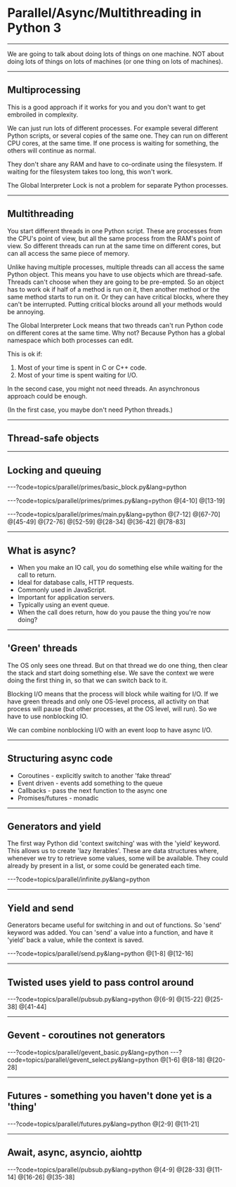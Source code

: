 # Parallel/Async/Multithreading in Python 3

---
We are going to talk about doing lots of things on one machine. NOT about doing lots of things on lots of machines (or one thing on lots of machines).

---
## Multiprocessing
This is a good approach if it works for you and you don't want to get embroiled in complexity.

We can just run lots of different processes. For example several different Python scripts,
or several copies of the same one. They can run on different CPU cores, at the same time. If one
process is waiting for something, the others will continue as normal.

They don't share any RAM and have to co-ordinate using the filesystem. If waiting for the filesystem
takes too long, this won't work.

The Global Interpreter Lock is not a problem for separate Python processes.

---
## Multithreading
You start different threads in one Python script. These are processes from the CPU's point of view,
but all the same process from the RAM's point of view. So different threads can run at the same time
on different cores, but can all access the same piece of memory.

Unlike having multiple processes, multiple threads can all access the same Python object. This means
you have to use objects which are thread-safe. Threads can't choose when they are going to be pre-empted.
So an object has to work ok if half of a method is run on it, then another method or the same method starts
to run on it. Or they can have critical blocks, where they can't be interrupted. Putting critical blocks
around all your methods would be annoying.

The Global Interpreter Lock means that two threads can't run Python code on different cores at the same
time. Why not? Because Python has a global namespace which both processes can edit.

This is ok if:
1. Most of your time is spent in C or C++ code.
2. Most of your time is spent waiting for I/O.

In the second case, you might not need threads. An asynchronous approach could be enough.

(In the first case, you maybe don't need Python threads.)

---
## Thread-safe objects

---
## Locking and queuing

---?code=topics/parallel/primes/basic_block.py&lang=python

---?code=topics/parallel/primes/primes.py&lang=python
@[4-10]
@[13-19]

---?code=topics/parallel/primes/main.py&lang=python
@[7-12]
@[67-70]
@[45-49]
@[72-76]
@[52-59]
@[28-34]
@[36-42]
@[78-83]


---
## What is async?
 - When you make an IO call, you do something else while waiting for the call to return.
 - Ideal for database calls, HTTP requests.
 - Commonly used in JavaScript.
 - Important for application servers.
 - Typically using an event queue.
 - When the call does return, how do you pause the thing you're now doing?

---
## 'Green' threads
The OS only sees one thread. But on that thread we do one thing, then clear the stack
and start doing something else. We save the context we were doing the first thing in,
so that we can switch back to it.

Blocking I/O means that the process will block while waiting for I/O. If we have green
threads and only one OS-level process, all activity on that process will pause (but other
processes, at the OS level, will run). So we have to use nonblocking IO.

We can combine nonblocking I/O with an event loop to have async I/O.

---
## Structuring async code
 - Coroutines - explicitly switch to another 'fake thread'
 - Event driven - events add something to the queue
 - Callbacks - pass the next function to the async one
 - Promises/futures - monadic

--- 
## Generators and yield
The first way Python did 'context switching' was with the 'yield' keyword.
This allows us to create 'lazy iterables'.
These are data structures where, whenever we try to retrieve some values, some will be available.
They could already by present in a list, or some could be generated each time.

---?code=topics/parallel/infinite.py&lang=python

---
## Yield and send
Generators became useful for switching in and out of functions. So 'send' keyword was added.
You can 'send' a value into a function, and have it 'yield' back a value, while the context is saved.

---?code=topics/parallel/send.py&lang=python
@[1-8]
@[12-16]

---
## Twisted uses yield to pass control around

---?code=topics/parallel/pubsub.py&lang=python
@[6-9]
@[15-22]
@[25-38]
@[41-44]

---
## Gevent - coroutines not generators
---?code=topics/parallel/gevent_basic.py&lang=python
---?code=topics/parallel/gevent_select.py&lang=python
@[1-6]
@[8-18]
@[20-28]

---
## Futures - something you haven't done yet is a 'thing'
---?code=topics/parallel/futures.py&lang=python
@[2-9]
@[11-21]

---
## Await, async, asyncio, aiohttp
---?code=topics/parallel/pubsub.py&lang=python
@[4-9]
@[28-33]
@[11-14]
@[16-26]
@[35-38]
